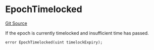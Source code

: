 # EpochTimelocked
[Git Source](https://github.com/FloorDAO/floor-v2/blob/c8169a0594ad07a37d169672a50f4155c41be809/src/contracts/EpochManager.sol)

If the epoch is currently timelocked and insufficient time has passed.


```solidity
error EpochTimelocked(uint timelockExpiry);
```

